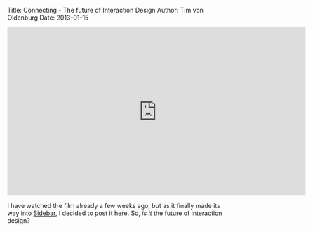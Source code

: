 Title: Connecting - The future of Interaction Design
Author: Tim von Oldenburg
Date: 2013-01-15

<p><iframe src="http://player.vimeo.com/video/52861634?title=0&amp;byline=0&amp;portrait=0&amp;color=8e2234" width="680" height="383" frameborder="0" webkitAllowFullScreen mozallowfullscreen allowFullScreen></iframe></p>

I have watched the film already a few weeks ago, but as it finally made its way into [Sidebar](http://sidebar.io/), I decided to post it here. So, *is it* the future of interaction design?
